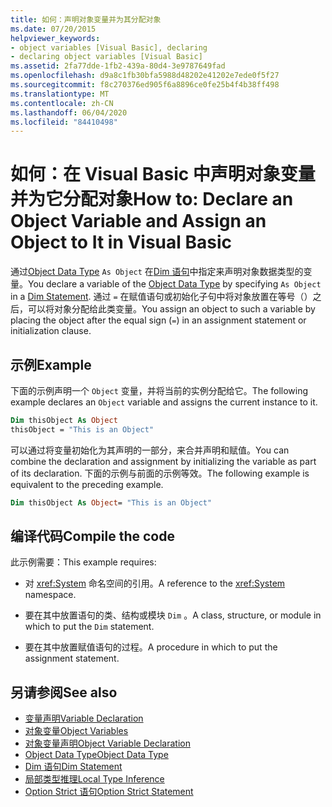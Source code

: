 ```yaml
---
title: 如何：声明对象变量并为其分配对象
ms.date: 07/20/2015
helpviewer_keywords:
- object variables [Visual Basic], declaring
- declaring object variables [Visual Basic]
ms.assetid: 2fa77dde-1fb2-439a-80d4-3e9787649fad
ms.openlocfilehash: d9a8c1fb30bfa5988d48202e41202e7ede0f5f27
ms.sourcegitcommit: f8c270376ed905f6a8896ce0fe25b4f4b38ff498
ms.translationtype: MT
ms.contentlocale: zh-CN
ms.lasthandoff: 06/04/2020
ms.locfileid: "84410498"
---
```

# <a name="how-to-declare-an-object-variable-and-assign-an-object-to-it-in-visual-basic"></a><span data-ttu-id="e8d3b-102">如何：在 Visual Basic 中声明对象变量并为它分配对象</span><span class="sxs-lookup"><span data-stu-id="e8d3b-102">How to: Declare an Object Variable and Assign an Object to It in Visual Basic</span></span>

<span data-ttu-id="e8d3b-103">通过[Object Data Type](../../../language-reference/data-types/object-data-type.md) `As Object` 在[Dim 语句](../../../language-reference/statements/dim-statement.md)中指定来声明对象数据类型的变量。</span><span class="sxs-lookup"><span data-stu-id="e8d3b-103">You declare a variable of the [Object Data Type](../../../language-reference/data-types/object-data-type.md) by specifying `As Object` in a [Dim Statement](../../../language-reference/statements/dim-statement.md).</span></span> <span data-ttu-id="e8d3b-104">通过 `=` 在赋值语句或初始化子句中将对象放置在等号（）之后，可以将对象分配给此类变量。</span><span class="sxs-lookup"><span data-stu-id="e8d3b-104">You assign an object to such a variable by placing the object after the equal sign (`=`) in an assignment statement or initialization clause.</span></span>

## <a name="example"></a><span data-ttu-id="e8d3b-105">示例</span><span class="sxs-lookup"><span data-stu-id="e8d3b-105">Example</span></span>

<span data-ttu-id="e8d3b-106">下面的示例声明一个 `Object` 变量，并将当前的实例分配给它。</span><span class="sxs-lookup"><span data-stu-id="e8d3b-106">The following example declares an `Object` variable and assigns the current instance to it.</span></span>

```vb
Dim thisObject As Object
thisObject = "This is an Object"
```

<span data-ttu-id="e8d3b-107">可以通过将变量初始化为其声明的一部分，来合并声明和赋值。</span><span class="sxs-lookup"><span data-stu-id="e8d3b-107">You can combine the declaration and assignment by initializing the variable as part of its declaration.</span></span> <span data-ttu-id="e8d3b-108">下面的示例与前面的示例等效。</span><span class="sxs-lookup"><span data-stu-id="e8d3b-108">The following example is equivalent to the preceding example.</span></span>

```vb
Dim thisObject As Object= "This is an Object"
```

## <a name="compile-the-code"></a><span data-ttu-id="e8d3b-109">编译代码</span><span class="sxs-lookup"><span data-stu-id="e8d3b-109">Compile the code</span></span>

<span data-ttu-id="e8d3b-110">此示例需要：</span><span class="sxs-lookup"><span data-stu-id="e8d3b-110">This example requires:</span></span>

- <span data-ttu-id="e8d3b-111">对 <xref:System> 命名空间的引用。</span><span class="sxs-lookup"><span data-stu-id="e8d3b-111">A reference to the <xref:System> namespace.</span></span>

- <span data-ttu-id="e8d3b-112">要在其中放置语句的类、结构或模块 `Dim` 。</span><span class="sxs-lookup"><span data-stu-id="e8d3b-112">A class, structure, or module in which to put the `Dim` statement.</span></span>

- <span data-ttu-id="e8d3b-113">要在其中放置赋值语句的过程。</span><span class="sxs-lookup"><span data-stu-id="e8d3b-113">A procedure in which to put the assignment statement.</span></span>

## <a name="see-also"></a><span data-ttu-id="e8d3b-114">另请参阅</span><span class="sxs-lookup"><span data-stu-id="e8d3b-114">See also</span></span>

- [<span data-ttu-id="e8d3b-115">变量声明</span><span class="sxs-lookup"><span data-stu-id="e8d3b-115">Variable Declaration</span></span>](variable-declaration.md)
- [<span data-ttu-id="e8d3b-116">对象变量</span><span class="sxs-lookup"><span data-stu-id="e8d3b-116">Object Variables</span></span>](object-variables.md)
- [<span data-ttu-id="e8d3b-117">对象变量声明</span><span class="sxs-lookup"><span data-stu-id="e8d3b-117">Object Variable Declaration</span></span>](object-variable-declaration.md)
- [<span data-ttu-id="e8d3b-118">Object Data Type</span><span class="sxs-lookup"><span data-stu-id="e8d3b-118">Object Data Type</span></span>](../../../language-reference/data-types/object-data-type.md)
- [<span data-ttu-id="e8d3b-119">Dim 语句</span><span class="sxs-lookup"><span data-stu-id="e8d3b-119">Dim Statement</span></span>](../../../language-reference/statements/dim-statement.md)
- [<span data-ttu-id="e8d3b-120">局部类型推理</span><span class="sxs-lookup"><span data-stu-id="e8d3b-120">Local Type Inference</span></span>](local-type-inference.md)
- [<span data-ttu-id="e8d3b-121">Option Strict 语句</span><span class="sxs-lookup"><span data-stu-id="e8d3b-121">Option Strict Statement</span></span>](../../../language-reference/statements/option-strict-statement.md)
